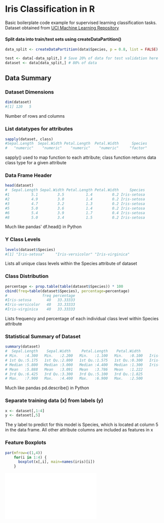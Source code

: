 # Iris Classification in R

Basic boilerplate code example for supervised learning classification tasks. Dataset obtained from [UCI Machine Learning Repository](https://archive.ics.uci.edu/ml/datasets/Iris)

#### Split data into train/test sets using createDataPartition()
```R
data_split <- createDataPartition(data$Species, p = 0.8, list = FALSE)

test <- data[-data_split,] # Save 20% of data for test validation here
dataset <- data[data_split,] # 80% of data 
```


## Data Summary
### Dataset Dimensions
```R
dim(dataset)
#[1] 120   5
```
Number of rows and columns 


### List datatypes for attributes
```R
sapply(dataset, class)
#Sepal.Length  Sepal.Width Petal.Length  Petal.Width      Species 
#   "numeric"    "numeric"    "numeric"    "numeric"     "factor" 
```
sapply() used to map function to each attribute; class function returns data class type for a given attribute


### Data Frame Header
```R
head(dataset)
#  Sepal.Length Sepal.Width Petal.Length Petal.Width     Species
#1          5.1         3.5          1.4         0.2 Iris-setosa
#2          4.9         3.0          1.4         0.2 Iris-setosa
#3          4.7         3.2          1.3         0.2 Iris-setosa
#5          5.0         3.6          1.4         0.2 Iris-setosa
#6          5.4         3.9          1.7         0.4 Iris-setosa
#8          5.0         3.4          1.5         0.2 Iris-setosa
```
Much like pandas' df.head() in Python


### Y Class Levels
```R
levels(dataset$Species)
#[1] "Iris-setosa"     "Iris-versicolor" "Iris-virginica" 
```
Lists all unique class levels within the Species attribute of dataset


### Class Distribution
```R
percentage <- prop.table(table(dataset$Species)) * 100
cbind(freq=table(dataset$Species), percentage=percentage)
#                freq percentage
#Iris-setosa       40   33.33333
#Iris-versicolor   40   33.33333
#Iris-virginica    40   33.33333
```
Lists frequency and percentage of each individual class level within Species attribute

### Statistical Summary of Dataset
```R
summary(dataset)
#  Sepal.Length    Sepal.Width     Petal.Length    Petal.Width               Species  
# Min.   :4.300   Min.   :2.200   Min.   :1.100   Min.   :0.100   Iris-setosa    :40  
# 1st Qu.:5.175   1st Qu.:2.800   1st Qu.:1.575   1st Qu.:0.300   Iris-versicolor:40  
# Median :5.800   Median :3.000   Median :4.400   Median :1.300   Iris-virginica :40  
# Mean   :5.888   Mean   :3.091   Mean   :3.786   Mean   :1.222                       
# 3rd Qu.:6.425   3rd Qu.:3.300   3rd Qu.:5.100   3rd Qu.:1.825                       
# Max.   :7.900   Max.   :4.400   Max.   :6.900   Max.   :2.500         
```
Much like pandas pd.describe() in Python

### Separate training data (x) from labels (y)
```R
x <- dataset[,1:4] 
y <- dataset[,5]
```
The y label to predict for this model is Species, which is located at column 5 in the data frame. All other attribute columns are included as features in x

### Feature Boxplots
```R
par(mfrow=c(1,4))
    for(i in 1:4) {
      boxplot(x[,i], main=names(iris)[i])
    }
```
![Feature Boxplots](Iris-classification-R/attribute_box_plots.pdf)
